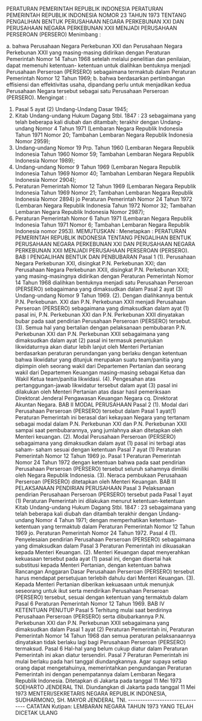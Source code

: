  PERATURAN PEMERINTAH REPUBLIK INDONESIA PERATURAN PEMERINTAH REPUBLIK INDONESIA NOMOR 23 TAHUN 1973 TENTANG PENGALIHAN BENTUK PERUSAHAAN NEGARA PERKEBUNAN XXI DAN PERUSAHAAN NEGARA PERKEBUNAN XXII MENJADI PERUSAHAAN PERSEROAN (PERSERO)
Menimbang :

a. bahwa Perusahaan Negara Perkebunan XXI dan Perusahaan Negara Perkebunan XXII yang masing-masing didirikan dengan Peraturan Pemerintah Nomor 14 Tahun 1968 setelah melalui penelitian dan penilaian, dapat memenuhi ketentuan- ketentuan untuk dialihkan bentuknya menjadi Perusahaan Perseroan (PERSERO) sebagaimana termaktub dalam Peraturan Pemerintah Nomor 12 Tahun 1969;
b. bahwa berdasarkan pertimbangan effisiensi dan effektivitas usaha, dipandang perlu untuk menjadikan kedua Perusahaan Negara tersebut sebagai satu Perusahaan Perseroan (PERSERO).
Mengingat :

1. Pasal 5 ayat (2) Undang-Undang Dasar 1945;
2. Kitab Undang-undang Hukum Dagang Stbl. 1847 : 23 sebagaimana yang telah beberapa kali diubah dan ditambah; terakhir dengan Undang-undang Nomor 4 Tahun 1971 (Lembaran Negara Republik Indonesia Tahun 1971 Nomor 20; Tambahan Lembaran Negara Republik Indonesia Nomor 2959);
3. Undang-undang Nomor 19 Prp. Tahun 1960 (Lembaran Negara Republik Indonesia Tahun 1960 Nomor 59; Tambahan Lembaran Negara Republik Indonesia Nomor 1989);
4. Undang-undang Nomor 9 Tahun 1969 (Lembaran Negara Republik Indonesia Tahun 1969 Nomor 40; Tambahan Lembaran Negara Republik Indonesia Nomor 2904);
5. Peraturan Pemerintah Nomor 12 Tahun 1969 (Lembaran Negara Republik Indonesia Tahun 1969 Nomor 21; Tambahan Lembaran Negara Republik Indonesia Nomor 2894) jo Peraturan Pemerintah Nomor 24 Tahun 1972 (Lembaran Negara Republik Indonesia Tahun 1972 Nomor 32; Tambahan Lembaran Negara Republik Indonesia Nomor 2987);
6. Peraturan Pemerintah Nomor 6 Tahun 1971 (Lembaran Negara Republik Indonesia Tahun 1971 Nomor 6; Tambahan Lembaran Negara Republik Indonesia nomor 2953).
MEMUTUSKAN :
 Menetapkan : PERATURAN PEMERINTAH REPUBLIK INDONESIA TENTANG PENGALIHAN BENTUK PERUSAHAAN NEGARA PERKEBUNAN XXI DAN PERUSAHAAN NEGARA PERKEBUNAN XXII MENJADI PERUSAHAAN PERSEROAN (PERSERO).
BAB I PENGALIHAN BENTUK DAN PENBUBARAN
Pasal 1
(1). Perusahaan Negara Perkebunan XXI, disingkat P.N. Perkebunan XXI; dan Perusahaan Negara Perkebunan XXII, disingkat P.N. Perkebunan XXII; yang masing-masingnya didirikan dengan Peraturan Pemerintah Nomor 14 Tahun 1968 dialihkan bentuknya menjadi satu Perusahaan Perseroan (PERSERO) sebagaimana yang dimaksudkan dalam Pasal 2 ayat (3) Undang-undang Nomor 9 Tahun 1969.
(2). Dengan dialihkannya bentuk P.N. Perkebunan. XXI dan P.N. Perkebunan XXII menjadi Perusahaan Perseroan (PERSERO) sebagaimana yang dimaksudkan dalam ayat (1) pasal ini, P.N. Perkebunan XXI dan P.N. Perkebunan XXII dinyatakan bubar pada saat pendirian Perusahaan Perseroan (PERSERO) tersebut.
(3). Semua hal yang bertalian dengan pelaksanaan pembubaran P.N. Perkebunan XXI dan P.N. Perkebunan XXII sebagaimana yang dimaksudkan dalam ayat (2) pasal ini termasuk penunjukan likwidaturnya akan diatur lebih lanjut oleh Menteri Pertanian berdasarkan peraturan perundangan yang berlaku dengan ketentuan bahwa likwidatur yang ditunjuk merupakan suatu team/panitia yang dipimpin oleh seorang wakil dari Departemen Pertanian dan seorang wakil dari Departemen Keuangan masing-masing sebagai Ketua dan Wakil Ketua team/panitia likwidasi.
(4). Pengesahan atas pertanggungan-jawab likwidatur tersebut dalam ayat (3) pasal ini dilakukan oleh Menteri Pertanian atas dasar hasil pemeriksaan Direktorat Jenderal Pengawasan Keuangan Negara cq. Direktorat Akuntan Negara.
BAB II MODAL PERUSAHAAN
Pasal 2
(1). Modal dari Perusahaan Perseroan (PERSERO) tersebut dalam Pasal 1 ayat(1) Peraturan Pemerintah ini berasal dari kekayaan Negara yang tertanam sebagai modal dalam P.N. Perkebunan XXI dan P.N. Perkebunan XXII sampai saat pembubarannya, yang jumlahnya akan ditetapkan oleh Menteri keuangan.
(2). Modal Perusahaan Perseroan (PERSERO) sebagaimana yang dimaksudkan dalam ayat (1) pasal ini terbagi atas saham- saham sesuai dengan ketentuan Pasal 7 ayat (1) Peraturan Pemerintah Nomor 12 Tahun 1969 jo. Pasal 1 Peraturan Pemerintah Nomor 24 Tahun 1972 dengan ketentuan bahwa pada saat pendirian Perusahaan Perseroan (PERSERO) tersebut seluruh sahamnya dimiliki oleh Negara Republik Indonesia.
(3). Neraca pembukaan Perusahaan Perseroan (PERSERO) ditetapkan oleh Menteri Keuangan.
BAB III PELAKSANAAN PENDIRIAN PERUSAHAAN
Pasal 3
Pelaksanaan pendirian Perusahaan Perseroan (PERSERO) tersebut pada Pasal 1 ayat (1) Peraturan Pemerintah ini dilakukan menurut ketentuan-ketentuan Kitab Undang-undang Hukum Dagang Stbl. 1847 : 23 sebagaimana yang telah beberapa kali diubah dan ditambah terakhir dengan Undang-undang Nomor 4 Tahun 1971; dengan memperhatikan ketentuan-ketentuan yang termaktub dalam Peraturan Pemerintah Nomor 12 Tahun 1969 jo. Peraturan Pemerintah Nomor 24 Tahun 1972.
Pasal 4
(1). Penyelesaian pendirian Perusahaan Perseroan (PERSERO) sebagaimana yang dimaksudkan dalam Pasal 3 Peraturan Pemerintah ini dikuasakan kepada Menteri Keuangan.
(2). Menteri Keuangan dapat menyerahkan kekuasaan tersebut pada ayat (1) pasal ini, dengan disertai hak substitusi kepada Menteri Pertanian, dengan ketentuan bahwa Rancangan Anggaran Dasar Perusahaan Perseroan (PERSERO) tersebut harus mendapat persetujuan terlebih dahulu dari Menteri Keuangan.
(3). Kepada Menteri Pertanian diberikan kekuasaan untuk menunjuk seseorang untuk ikut serta mendirikan Perusahaan Perseroan (PERSERO) tersebut, sesuai dengan ketentuan yang termaktub dalam Pasal 6 Peraturan Pemerintah Nomor 12 Tahun 1969.
BAB IV KETENTUAN PENUTUP
Pasal 5
Terhitung mulai saat berdirinya Perusahaan Perseroan (PERSERO) serta dibubarkannya P.N. Perkebunan XXI dan P.N. Perkebunan XXII sebagaimana yang dimaksudkan dalam Pasal 1 ayat (2) Peraturan Pemerintah ini, Peraturan Pemerintah Nomor 14 Tahun 1968 dan semua peraturan pelaksanaannya dinyatakan tidak berlaku lagi bagi Perusahaan Perseroan (PERSERO) termaksud.
Pasal 6
Hal-hal yang belum cukup diatur dalam Peraturan Pemerintah ini akan diatur tersendiri.
Pasal 7
Peraturan Pemerintah ini mulai berlaku pada hari tanggal diundangkannya. Agar supaya setiap orang dapat mengetahuinya, memerintahkan pengundangan Peraturan Pemerintah ini dengan penempatannya dalam Lembaran Negara Republik Indonesia. Ditetapkan di Jakarta pada tanggal 11 Mei 1973 SOEHARTO JENDERAL TNI. Diundangkan di Jakarta pada tanggal 11 Mei 1973 MENTERI/SEKRETARIS NEGARA REPUBLIK INDONESIA, SUDHARMONO, SH. MAYOR JENDERAL TNI. -------------------------------- CATATAN Kutipan: LEMBARAN NEGARA TAHUN 1973 YANG TELAH DICETAK ULANG